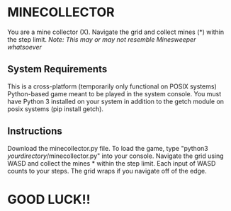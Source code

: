 
# MINECOLLECTOR
You are a mine collector (X). Navigate the grid and collect mines (*) within the step limit.
*Note: This may or may not resemble Minesweeper whatsoever*

## System Requirements
This is a cross-platform (temporarily only functional on POSIX systems) Python-based game meant to be played in the system console. You must have Python 3 installed on your system in addition to the getch module on posix systems (pip install getch).

## Instructions
Download the minecollector.py file. To load the game, type "python3 *yourdirectory*/minecollector.py" into your console. Navigate the grid using WASD and collect the mines * within the step limit. Each input of WASD counts to your steps. The grid wraps if you navigate off of the edge.

# GOOD LUCK!!
